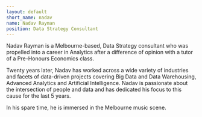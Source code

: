 ```yaml
---
layout: default
short_name: nadav
name: Nadav Rayman
position: Data Strategy Consultant
---
```

Nadav Rayman is a Melbourne-based, Data Strategy consultant who was propelled into a career in Analytics after a difference of opinion with a tutor of a Pre-Honours Economics class.

Twenty years later, Nadav has worked across a wide variety of industries and facets of data-driven projects covering Big Data and Data Warehousing, Advanced Analytics and Artificial Intelligence. Nadav is passionate about the intersection of people and data and has dedicated his focus to this cause for the last 5 years.

In his spare time, he is immersed in the Melbourne music scene.